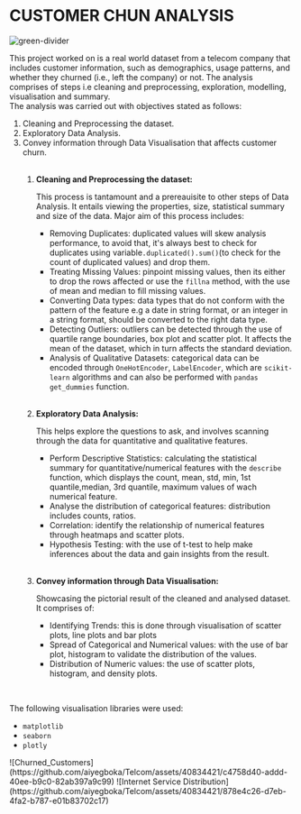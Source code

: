 # **CUSTOMER CHUN ANALYSIS**

![green-divider](https://user-images.githubusercontent.com/7065401/52071924-c003ad80-2562-11e9-8297-1c6595f8a7ff.png)
<p>
This project worked on is a real world dataset from a telecom company that includes customer information, such as demographics, usage patterns, and whether they churned (i.e., left the company) or not. The analysis comprises of steps i.e cleaning and preprocessing, exploration, modelling, visualisation and summary.
<br>
The analysis was carried out with objectives stated as follows:
<ol>
    <li>Cleaning and Preprocessing the dataset.</li>
    <li>Exploratory Data Analysis.</li>
    <li>Convey information through Data Visualisation that affects customer churn.</li>
    <br>
    <ol>
        <li><b>Cleaning and Preprocessing the dataset:</b>
        <p>This process is tantamount and a prereauisite to other steps of Data Analysis. It entails viewing the properties, size, statistical summary and size of the data. Major aim of this process includes:
        <ul style= 'list-style-type:square'>
        <li>Removing Duplicates: duplicated values will skew analysis performance, to avoid that, it's always best to check for duplicates using variable<code>.duplicated().sum()</code>(to check for the count of duplicated values) and drop them.</li>
        <li>Treating Missing Values: pinpoint missing values, then its either to drop the rows affected or use the <code>fillna</code> method, with the use of mean and median to fill missing values.</li>
        <li>Converting Data types: data types that do not conform with the pattern of the feature e.g a date in string format, or an integer in a string format, should be converted to the right data type.</li>
        <li>Detecting Outliers: outliers can be detected through the use of quartile range boundaries, box plot and scatter plot. It affects the mean of the dataset, which in turn affects the standard deviation.</li>
        <li>Analysis of Qualitative Datasets: categorical data can be encoded through <code>OneHotEncoder</code>, <code>LabelEncoder</code>, which are <code>scikit-learn</code> algorithms and can also be performed with <code>pandas</code> <code>get_dummies</code> function.</li>
        </ul>
        </p>
        </li>
        <br>
        <li><b>Exploratory Data Analysis:</b>
        <p>This helps explore the questions to ask, and involves scanning through the data for quantitative and qualitative features.
        <ul style= 'list-style-type:square'>
        <li>Perform Descriptive Statistics: calculating the statistical summary for quantitative/numerical features with the <code>describe</code> function, which displays the count, mean, std, min, 1st quantile,median, 3rd quantile, maximum values of wach numerical feature.</li>
        <li>Analyse the distribution of categorical features: distribution includes counts, ratios.</li>
        <li>Correlation: identify the relationship of numerical features through heatmaps and scatter plots.</li>
        <li>Hypothesis Testing: with the use of t-test to help make inferences about the data and gain insights from the result.</li>
        </ul>
        </p>
        </li>
        <br>
        <li><b>Convey information through Data Visualisation:</b>
        <p>Showcasing the pictorial result of the cleaned and analysed dataset. It comprises of:
        <ul style= 'list-style-type:square'>
        <li>Identifying Trends: this is done through visualisation of scatter plots, line plots and bar plots</li>
        <li>Spread of Categorical and Numerical values: with the use of bar plot, histogram to validate the distribution of the values.</li>
        <li>Distribution of Numeric values: the use of scatter plots, histogram, and density plots.</li>
        </ul>
        </p>
        </li>
    </ol>
</ol>
<br>
<p>The following visualisation libraries were used:
<ul style='list-style-type:disc'>
    <li><code>matplotlib</code></li>
    <li><code>seaborn</code></li>
    <li><code>plotly</code></li>
</ul>
</p>
![Churned_Customers](https://github.com/aiyegboka/Telcom/assets/40834421/c4758d40-addd-40ee-b9c0-82ab397a9c99)
![Internet Service Distribution](https://github.com/aiyegboka/Telcom/assets/40834421/878e4c26-d7eb-4fa2-b787-e01b83702c17)

</p>
